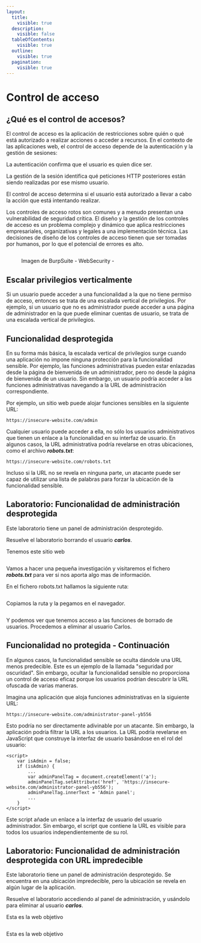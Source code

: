 ```yaml
---
layout:
  title:
    visible: true
  description:
    visible: false
  tableOfContents:
    visible: true
  outline:
    visible: true
  pagination:
    visible: true
---
```


# Control de acceso

## ¿Qué es el control de accesos?

El control de acceso es la aplicación de restricciones sobre quién o qué está autorizado a realizar acciones o acceder a recursos. En el contexto de las aplicaciones web, el control de acceso depende de la autenticación y la gestión de sesiones:

La autenticación confirma que el usuario es quien dice ser.&#x20;

La gestión de la sesión identifica qué peticiones HTTP posteriores están siendo realizadas por ese mismo usuario.&#x20;

El control de acceso determina si el usuario está autorizado a llevar a cabo la acción que está intentando realizar.&#x20;

Los controles de acceso rotos son comunes y a menudo presentan una vulnerabilidad de seguridad crítica. El diseño y la gestión de los controles de acceso es un problema complejo y dinámico que aplica restricciones empresariales, organizativas y legales a una implementación técnica. Las decisiones de diseño de los controles de acceso tienen que ser tomadas por humanos, por lo que el potencial de errores es alto.

<figure><img src="../.gitbook/assets/image (13) (1) (1).png" alt=""><figcaption><p>Imagen de BurpSuite - WebSecurity - </p></figcaption></figure>



## Escalar privilegios verticalmente

Si un usuario puede acceder a una funcionalidad a la que no tiene permiso de acceso, entonces se trata de una escalada vertical de privilegios. Por ejemplo, si un usuario que no es administrador puede acceder a una página de administrador en la que puede eliminar cuentas de usuario, se trata de una escalada vertical de privilegios.



## Funcionalidad desprotegida&#x20;

En su forma más básica, la escalada vertical de privilegios surge cuando una aplicación no impone ninguna protección para la funcionalidad sensible. Por ejemplo, las funciones administrativas pueden estar enlazadas desde la página de bienvenida de un administrador, pero no desde la página de bienvenida de un usuario. Sin embargo, un usuario podría acceder a las funciones administrativas navegando a la URL de administración correspondiente.

Por ejemplo, un sitio web puede alojar funciones sensibles en la siguiente URL:

```
https://insecure-website.com/admin
```

Cualquier usuario puede acceder a ella, no sólo los usuarios administrativos que tienen un enlace a la funcionalidad en su interfaz de usuario. En algunos casos, la URL administrativa podría revelarse en otras ubicaciones, como el archivo _**robots.txt**_:

```
https://insecure-website.com/robots.txt
```

Incluso si la URL no se revela en ninguna parte, un atacante puede ser capaz de utilizar una lista de palabras para forzar la ubicación de la funcionalidad sensible.

## Laboratorio: Funcionalidad de administración desprotegida

Este laboratorio tiene un panel de administración desprotegido.

Resuelve el laboratorio borrando el usuario _**carlos**_.

Tenemos este sitio web

<figure><img src="../.gitbook/assets/image (14) (1).png" alt=""><figcaption></figcaption></figure>

Vamos a hacer una pequeña investigación y visitaremos el fichero _**robots.txt**_ para ver si nos aporta algo mas de información.

En el fichero robots.txt hallamos la siguiente ruta:

<figure><img src="../.gitbook/assets/image (15) (1).png" alt=""><figcaption></figcaption></figure>

Copiamos la ruta y la pegamos en el navegador.

<figure><img src="../.gitbook/assets/image (16) (1).png" alt=""><figcaption></figcaption></figure>

Y podemos ver que tenemos acceso a las funciones de borrado de usuarios. Procedemos a eliminar al usuario Carlos.

## Funcionalidad no protegida - Continuación

En algunos casos, la funcionalidad sensible se oculta dándole una URL menos predecible. Este es un ejemplo de la llamada "seguridad por oscuridad". Sin embargo, ocultar la funcionalidad sensible no proporciona un control de acceso eficaz porque los usuarios podrían descubrir la URL ofuscada de varias maneras.

Imagina una aplicación que aloja funciones administrativas en la siguiente URL:

```
https://insecure-website.com/administrator-panel-yb556
```

Esto podría no ser directamente adivinable por un atacante. Sin embargo, la aplicación podría filtrar la URL a los usuarios. La URL podría revelarse en JavaScript que construye la interfaz de usuario basándose en el rol del usuario:

```
<script>
	var isAdmin = false;
	if (isAdmin) {
		...
		var adminPanelTag = document.createElement('a');
		adminPanelTag.setAttribute('href', 'https://insecure-website.com/administrator-panel-yb556');
		adminPanelTag.innerText = 'Admin panel';
		...
	}
</script>
```

Este script añade un enlace a la interfaz de usuario del usuario administrador. Sin embargo, el script que contiene la URL es visible para todos los usuarios independientemente de su rol.

## Laboratorio: Funcionalidad de administración desprotegida con URL impredecible

Este laboratorio tiene un panel de administración desprotegido. Se encuentra en una ubicación impredecible, pero la ubicación se revela en algún lugar de la aplicación.

Resuelve el laboratorio accediendo al panel de administración, y usándolo para eliminar al usuario _**carlos**_.

Esta es la web objetivo

<figure><img src="../.gitbook/assets/image (17) (1).png" alt=""><figcaption></figcaption></figure>

Esta es la web objetivo








